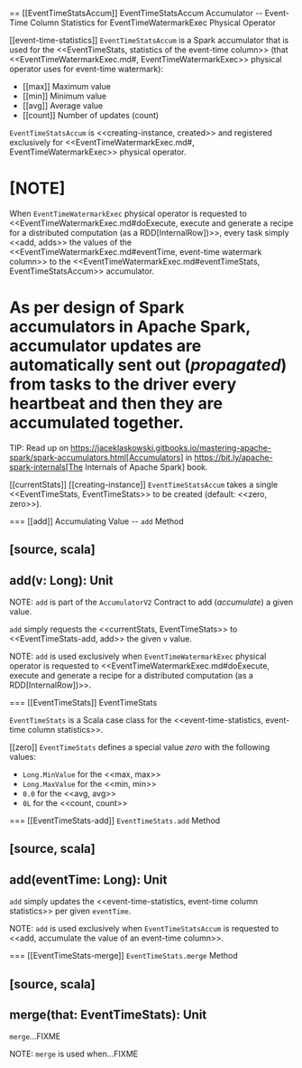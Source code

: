 == [[EventTimeStatsAccum]] EventTimeStatsAccum Accumulator -- Event-Time Column Statistics for EventTimeWatermarkExec Physical Operator

[[event-time-statistics]]
`EventTimeStatsAccum` is a Spark accumulator that is used for the <<EventTimeStats, statistics of the event-time column>> (that <<EventTimeWatermarkExec.md#, EventTimeWatermarkExec>> physical operator uses for event-time watermark):

* [[max]] Maximum value
* [[min]] Minimum value
* [[avg]] Average value
* [[count]] Number of updates (count)

`EventTimeStatsAccum` is <<creating-instance, created>> and registered exclusively for <<EventTimeWatermarkExec.md#, EventTimeWatermarkExec>> physical operator.

[NOTE]
====
When `EventTimeWatermarkExec` physical operator is requested to <<EventTimeWatermarkExec.md#doExecute, execute and generate a recipe for a distributed computation (as a RDD[InternalRow])>>, every task simply <<add, adds>> the values of the <<EventTimeWatermarkExec.md#eventTime, event-time watermark column>> to the <<EventTimeWatermarkExec.md#eventTimeStats, EventTimeStatsAccum>> accumulator.

As per design of Spark accumulators in Apache Spark, accumulator updates are automatically sent out (_propagated_) from tasks to the driver every heartbeat and then they are accumulated together.
====

TIP: Read up on https://jaceklaskowski.gitbooks.io/mastering-apache-spark/spark-accumulators.html[Accumulators] in https://bit.ly/apache-spark-internals[The Internals of Apache Spark] book.

[[currentStats]]
[[creating-instance]]
`EventTimeStatsAccum` takes a single <<EventTimeStats, EventTimeStats>> to be created (default: <<zero, zero>>).

=== [[add]] Accumulating Value -- `add` Method

[source, scala]
----
add(v: Long): Unit
----

NOTE: `add` is part of the `AccumulatorV2` Contract to add (_accumulate_) a given value.

`add` simply requests the <<currentStats, EventTimeStats>> to <<EventTimeStats-add, add>> the given `v` value.

NOTE: `add` is used exclusively when `EventTimeWatermarkExec` physical operator is requested to <<EventTimeWatermarkExec.md#doExecute, execute and generate a recipe for a distributed computation (as a RDD[InternalRow])>>.

=== [[EventTimeStats]] EventTimeStats

`EventTimeStats` is a Scala case class for the <<event-time-statistics, event-time column statistics>>.

[[zero]]
`EventTimeStats` defines a special value *zero* with the following values:

* `Long.MinValue` for the <<max, max>>
* `Long.MaxValue` for the <<min, min>>
* `0.0` for the <<avg, avg>>
* `0L` for the <<count, count>>

=== [[EventTimeStats-add]] `EventTimeStats.add` Method

[source, scala]
----
add(eventTime: Long): Unit
----

`add` simply updates the <<event-time-statistics, event-time column statistics>> per given `eventTime`.

NOTE: `add` is used exclusively when `EventTimeStatsAccum` is requested to <<add, accumulate the value of an event-time column>>.

=== [[EventTimeStats-merge]] `EventTimeStats.merge` Method

[source, scala]
----
merge(that: EventTimeStats): Unit
----

`merge`...FIXME

NOTE: `merge` is used when...FIXME
